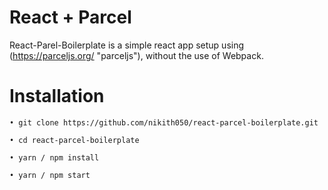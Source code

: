 # React + Parcel

React-Parel-Boilerplate is a simple react app setup using (https://parceljs.org/ "parceljs"), without the use of Webpack.

# Installation

```
• git clone https://github.com/nikith050/react-parcel-boilerplate.git

• cd react-parcel-boilerplate

• yarn / npm install

• yarn / npm start
```
